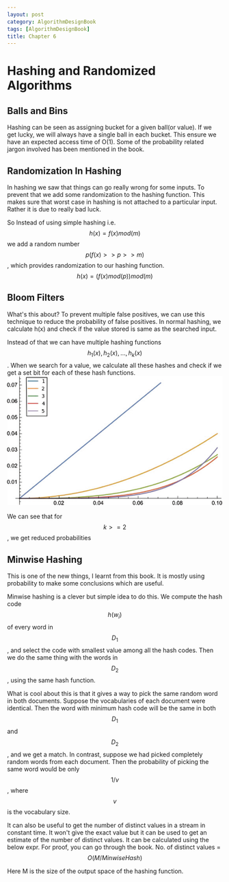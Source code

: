 ```yaml
---
layout: post
category: AlgorithmDesignBook
tags: [AlgorithmDesignBook]
title: Chapter 6
---
```


# Hashing and Randomized Algorithms

## Balls and Bins

Hashing can be seen as assigning bucket for a given ball(or value). If we get lucky, we will always have a single ball in each bucket. This ensure we have an expected access time of O(1). Some of the probability related jargon involved has been mentioned in the book.

## Randomization In Hashing

In hashing we saw that things can go really wrong for some inputs. To prevent that we add some randomization to the hashing function. This makes sure that worst case in hashing is not attached to a particular input. Rather it is due to really bad luck.

So Instead of using simple hashing i.e.
$$
h(x) = f(x)mod(m)
$$
we add a random number $$p(f(x) >> p >>m)$$, which provides randomization to our hashing function.
$$
h(x) = (f(x)mod(p))mod(m)
$$

## Bloom Filters

What's this about? To prevent multiple false positives, we can use this technique to reduce the probability of false positives. In normal hashing, we calculate h(x) and check if the value stored is same as the searched input.

Instead of that we can have multiple hashing functions $$h_1(x), h_2(x), ..., h_k(x)$$. When we search for a value, we calculate all these hashes and check if we get a set bit for each of these hash functions.
![various values of k](/assets/images/2020-12-31-13-59-05.png)

We can see that for $$k >= 2 $$, we get reduced probabilities

## Minwise Hashing

This is one of the new things, I learnt from this book. It is mostly using probability to make some conclusions which are useful.

Minwise hashing is a clever but simple idea to do this. We compute the hash code $$h(w_i)$$ of every word in $$D_1$$, and select the code with smallest value among all the hash codes. Then we do the same thing with the words in $$D_2$$, using the same hash function.

What is cool about this is that it gives a way to pick the same random word in both documents. Suppose the vocabularies of each document were identical. Then the word with minimum hash code will be the same in both $$D_1$$ and $$D_2$$, and we get a match. In contrast, suppose we had picked completely random words from each document. Then the probability of picking the same word would be only $$1/v$$, where $$v$$ is the vocabulary size.

It can also be useful to get the number of distinct values in a stream in constant time. It won't give the exact value but it can be used to get an estimate of the number of distinct values. It can be calculated using the below expr. For proof, you can go through the book.
No. of distinct values = $$ O(M/Minwise Hash) $$

Here M is the size of the output space of the hashing function.